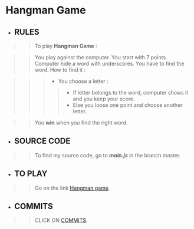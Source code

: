 # Hangman Game

- ## RULES

>> To play **Hangman Game** : 

>> You play against the computer.
>> You start with 7 points.
>> Computer hide a word with underscores.
>> You have to find the word.
>> How to find it :

>>> - You choose a letter :
>>>> - If letter belongs to the word, computer shows it and you keep your score.
>>>> - Else you loose one point and choose another letter.

>> You **win** when you find the right word.

- ## SOURCE CODE

>> To find my source code, go to ***main.js*** in the branch master.

- ## TO PLAY

>> Go on the link [Hangman game](https://royce76.github.io/pendu/).

- ## COMMITS

>> CLICK ON [COMMITS](https://github.com/royce76/pendu/commits/master).
